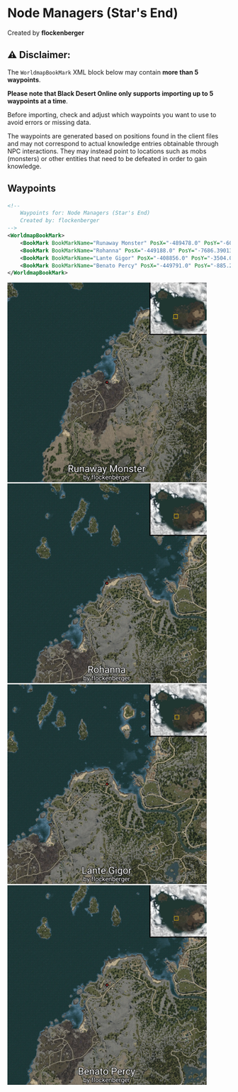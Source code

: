 # Node Managers (Star's End)
Created by **flockenberger**

## ⚠️ Disclaimer:
The `WorldmapBookMark` XML block below may contain **more than 5 waypoints**.

**Please note that Black Desert Online only supports importing up to 5 waypoints at a time**.

Before importing, check and adjust which waypoints you want to use to avoid errors or missing data.

The waypoints are generated based on positions found in the client files and may not correspond to actual knowledge entries obtainable through NPC interactions.
They may instead point to locations such as mobs (monsters) or other entities that need to be defeated in order to gain knowledge.

## Waypoints
```xml
<!--
    Waypoints for: Node Managers (Star's End)
    Created by: flockenberger
-->
<WorldmapBookMark>
    <BookMark BookMarkName="Runaway Monster" PosX="-489478.0" PosY="-6013.2900390625" PosZ="-54333.69921875" />
    <BookMark BookMarkName="Rohanna" PosX="-449188.0" PosY="-7686.39013671875" PosZ="30031.099609375" />
    <BookMark BookMarkName="Lante Gigor" PosX="-408856.0" PosY="-3504.0400390625" PosZ="21099.400390625" />
    <BookMark BookMarkName="Benato Percy" PosX="-449791.0" PosY="-885.2319946289062" PosZ="3240.909912109375" />
</WorldmapBookMark>
```

<img src="./Node Managers (Star's End)_Runaway Monster_Preview.webp" width="450"/> <img src="./Node Managers (Star's End)_Rohanna_Preview.webp" width="450"/> <img src="./Node Managers (Star's End)_Lante Gigor_Preview.webp" width="450"/> <img src="./Node Managers (Star's End)_Benato Percy_Preview.webp" width="450"/> 